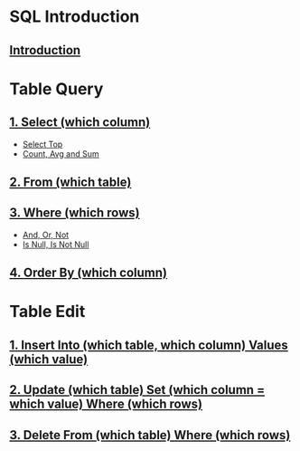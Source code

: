 # SQL Introduction
## [Introduction](https://github.com/yangshiteng/StatQuest-Study-Notes/blob/main/SQL/Introduction.md)

# Table Query

## [1. Select (which column)](https://github.com/yangshiteng/StatQuest-Study-Notes/blob/main/SQL/select.md)
  * [Select Top](https://github.com/yangshiteng/StatQuest-Study-Notes/blob/main/SQL/SelectTop.md)
  * [Count, Avg and Sum](https://github.com/yangshiteng/StatQuest-Study-Notes/blob/main/SQL/Count%2C%20Avg%20and%20Sum.md)
## [2. From (which table)](https://github.com/yangshiteng/StatQuest-Study-Notes/blob/main/Notes/SQL_join.md)
## [3. Where (which rows)](https://github.com/yangshiteng/StatQuest-Study-Notes/blob/main/SQL/where.md)
  * [And, Or, Not](https://github.com/yangshiteng/StatQuest-Study-Notes/blob/main/SQL/And%2C%20Or%2C%20Not.md)
  * [Is Null, Is Not Null](https://github.com/yangshiteng/StatQuest-Study-Notes/blob/main/SQL/Nullvalue.md)
## [4. Order By (which column)](https://github.com/yangshiteng/StatQuest-Study-Notes/blob/main/SQL/Order_by.md)

# Table Edit

## [1. Insert Into (which table, which column) Values (which value)](https://github.com/yangshiteng/StatQuest-Study-Notes/blob/main/SQL/Insert_into.md)
## [2. Update (which table) Set (which column = which value) Where (which rows)](https://github.com/yangshiteng/StatQuest-Study-Notes/blob/main/SQL/update.md)
## [3. Delete From (which table) Where (which rows)](https://github.com/yangshiteng/StatQuest-Study-Notes/blob/main/SQL/Delete.md)
